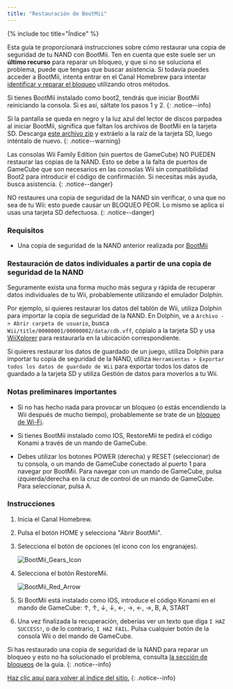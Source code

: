 ```yaml
---
title: "Restauración de BootMii"
---
```


{% include toc title="Índice" %}

Esta guía te proporcionará instrucciones sobre cómo restaurar una copia de seguridad de tu NAND con BootMii. Ten en cuenta que este suele ser un <strong>último recurso</strong> para reparar un bloqueo, y que si no se soluciona el problema, puede que tengas que buscar asistencia. Si todavía puedes acceder a BootMii, intenta entrar en el Canal Homebrew para intentar [identificar y reparar el bloqueo](bricks) utilizando otros métodos.

Si tienes BootMii instalado como boot2, tendrás que iniciar BootMii reiniciando la consola. Si es así, sáltate los pasos 1 y 2.
{: .notice--info}

Si la pantalla se queda en negro y la luz azul del lector de discos parpadea al iniciar BootMii, significa que faltan los archivos de BootMii en la tarjeta SD. Descarga [este archivo zip](https://static.hackmii.com/bootmii_sd_files.zip) y extráelo a la raíz de la tarjeta SD, luego inténtalo de nuevo.
{: .notice--warning}


Las consolas Wii Family Edition (sin puertos de GameCube) NO PUEDEN restaurar las copias de la NAND. Esto se debe a la falta de puertos de GameCube que son necesarios en las consolas Wii sin compatibilidad Boot2 para introducir el código de confirmación. Si necesitas más ayuda, busca asistencia.
{: .notice--danger}

NO restaures una copia de seguridad de la NAND sin verificar, o una que no sea de tu Wii: esto puede causar un BLOQUEO PEOR. Lo mismo se aplica si usas una tarjeta SD defectuosa.
{: .notice--danger}

### Requisitos

* Una copia de seguridad de la NAND anterior realizada por [BootMii](bootmii)

### Restauración de datos individuales a partir de una copia de seguridad de la NAND

Seguramente exista una forma mucho más segura y rápida de recuperar datos individuales de tu Wii, probablemente utilizando el emulador Dolphin.

Por ejemplo, si quieres restaurar los datos del tablón de Wii, utiliza Dolphin para importar la copia de seguridad de la NAND. En Dolphin, ve a `Archivo -> Abrir carpeta de usuario`, busca `Wii/title/00000001/00000002/data/cdb.vff`, cópialo a la tarjeta SD y usa [WiiXplorer](https://oscwii.org/library/app/wiixplorer) para restaurarla en la ubicación correspondiente.

Si quieres restaurar los datos de guardado de un juego, utiliza Dolphin para importar tu copia de seguridad de la NAND, utiliza `Herramientas > Exportar todos los datos de guardado de Wii` para exportar todos los datos de guardado a la tarjeta SD y utiliza Gestión de datos para moverlos a tu Wii.

### Notas preliminares importantes

+ Si no has hecho nada para provocar un bloqueo (o estás encendiendo la Wii después de mucho tiempo), probablemente se trate de un [bloqueo de Wi-Fi](bricks#wi-fi-brick).

+ Si tienes BootMii instalado como IOS, RestoreMii te pedirá el código Konami a través de un mando de GameCube.

+ Debes utilizar los botones POWER (derecha) y RESET (seleccionar) de tu consola, o un mando de GameCube conectado al puerto 1 para navegar por BootMii. Para navegar con un mando de GameCube, pulsa izquierda/derecha en la cruz de control de un mando de GameCube. Para seleccionar, pulsa A.

### Instrucciones

1. Inicia el Canal Homebrew.
1. Pulsa el botón HOME y selecciona "Abrir BootMii".
1. Selecciona el botón de opciones (el icono con los engranajes).

    ![BootMii_Gears_Icon](/images/BootMii/BootMii_Gears_Icon.png)

1. Selecciona el botón RestoreMii.

    ![BootMii_Red_Arrow](/images/BootMii/BootMii_Red_Arrow.png)

1. Si BootMii está instalado como IOS, introduce el código Konami en el mando de GameCube: ↑, ↑, ↓, ↓, ←, →, ←, →, B, A, START
1. Una vez finalizada la recuperación, deberías ver un texto que diga `I HAZ SUCCESS!`, o de lo contrario, `I HAZ FAIL`. Pulsa cualquier botón de la consola Wii o del mando de GameCube.

Si has restaurado una copia de seguridad de la NAND para reparar un bloqueo y esto no ha solucionado el problema, consulta [la sección de bloqueos](bricks) de la guía.
{: .notice--info}

[Haz clic aquí para volver al índice del sitio.](site-navigation)
{: .notice--info}
